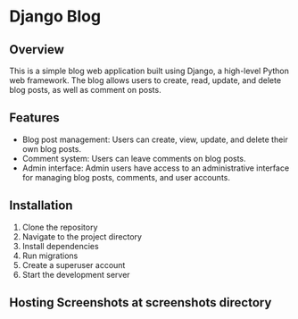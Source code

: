 # Django Blog

## Overview

This is a simple blog web application built using Django, a high-level Python web framework. The blog allows users to create, read, update, and delete blog posts, as well as comment on posts.

## Features
- Blog post management: Users can create, view, update, and delete their own blog posts.
- Comment system: Users can leave comments on blog posts.
- Admin interface: Admin users have access to an administrative interface for managing blog posts, comments, and user accounts.

## Installation
1. Clone the repository
2. Navigate to the project directory
3. Install dependencies
4. Run migrations
5. Create a superuser account
6. Start the development server

## Hosting Screenshots at screenshots directory
